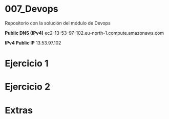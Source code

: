 # 007_Devops
Repositorio con la solución del módulo de Devops


**Public DNS (IPv4)** ec2-13-53-97-102.eu-north-1.compute.amazonaws.com

**IPv4 Public IP** 13.53.97.102


# Ejercicio 1


# Ejercicio 2


# Extras
